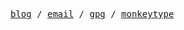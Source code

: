 <pre><a href="https://deovaliandro.github.io/">blog</a> / <a href="mailto:deo@duck.com">email</a> / <a href="https://github.com/deovaliandro.gpg">gpg</a> / <a href="https://monkeytype.com/profile/deemooo">monkeytype</a></pre>

